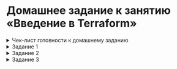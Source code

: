 # Домашнее задание к занятию «Введение в Terraform»

<details><summary>Чек-лист готовности к домашнему заданию</summary>


   1. Версия Terraform
      
   ![](https://github.com/Granit16/terraform_01/blob/main/screenshots/terraform_version.png)

      
   2. Копия git-репозитория выполнена
   
   ![](https://github.com/Granit16/terraform_01/blob/main/screenshots/git.png)

      
   3. Версия Docker

   ![](https://github.com/Granit16/terraform_01/blob/main/screenshots/docker_version.png)

</details>



<details><summary>Задание 1</summary>
   
   Cекретное содержимое созданного ресурса **random_password**:
   
   
   ```"result": "AYPtqdoMSKtwHD09"```
   
   Исправленный фрагмент кода:
   ```
resource "docker_image" "nginx" {
  name         = "nginx:latest"
  keep_locally = true
}

resource "docker_container" "nginx" {
  image = docker_image.nginx.image_id
  name  = "example_${random_password.random_string.result}"

  ports {
    internal = 80
    external = 9090
  }
```


   
   Вывод команды `docker ps`:
```
damir@terraform:~/ter-homeworks/01/src$ docker ps
CONTAINER ID   IMAGE          COMMAND                  CREATED          STATUS         PORTS                  NAMES
49ff85206f0e   a72860cb95fd   "/docker-entrypoint.…"   17 seconds ago   Up 3 seconds   0.0.0.0:9090->80/tcp   example_AYPtqdoMSKtwHD09
```
   
</details>



<details><summary>Задание 2</summary>

</details>



<details><summary>Задание 3</summary>

</details>

